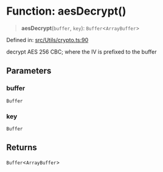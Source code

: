 # Function: aesDecrypt()

> **aesDecrypt**(`buffer`, `key`): `Buffer`\<`ArrayBuffer`\>

Defined in: [src/Utils/crypto.ts:90](https://github.com/Fokusdotid/Baileys/blob/982cc5b3c62bfc7b56d2f8f8427b6c1a2dda856f/src/Utils/crypto.ts#L90)

decrypt AES 256 CBC; where the IV is prefixed to the buffer

## Parameters

### buffer

`Buffer`

### key

`Buffer`

## Returns

`Buffer`\<`ArrayBuffer`\>
